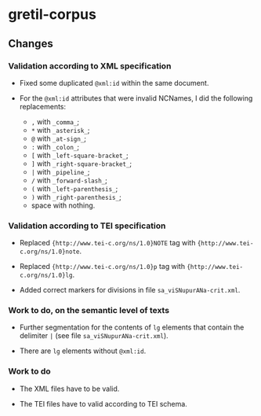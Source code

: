 # gretil-corpus

## Changes

### Validation according to XML specification

* Fixed some duplicated ```@xml:id``` within the same document.

* For the ```@xml:id``` attributes that were invalid NCNames, I did the following replacements:

    * ```,``` with ```_comma_```;
    * ```*``` with ```_asterisk_```;
    * ```@``` with ```_at-sign_```;
    * ```:``` with ```_colon_```;
    * ```[``` with ```_left-square-bracket_```;
    * ```]``` with ```_right-square-bracket_```;
    * ```|``` with ```_pipeline_```;
    * ```/``` with ```_forward-slash_```;
    * ```(``` with ```_left-parenthesis_```;
    * ```)``` with ```_right-parenthesis_```;
    * space with nothing.

### Validation according to TEI specification

* Replaced ```{http://www.tei-c.org/ns/1.0}NOTE``` tag with ```{http://www.tei-c.org/ns/1.0}note```.

* Replaced ```{http://www.tei-c.org/ns/1.0}p``` tag with ```{http://www.tei-c.org/ns/1.0}lg```.

* Added correct markers for divisions in file ```sa_viSNupurANa-crit.xml```.

### Work to do, on the semantic level of texts

* Further segmentation for the contents of ```lg``` elements that contain the delimiter ```|``` (see file ```sa_viSNupurANa-crit.xml```).

* There are ```lg``` elements without ```@xml:id```.

### Work to do

* The XML files have to be valid.

* The TEI files have to valid according to TEI schema.




